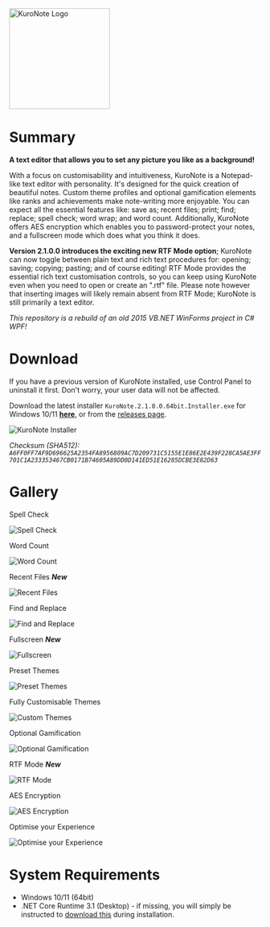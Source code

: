 <img alt="KuroNote Logo" src="https://i.imgur.com/qUvJVqj.gif" width="200px"/>

# Summary
**A text editor that allows you to set any picture you like as a background!**

With a focus on customisability and intuitiveness, KuroNote is a Notepad-like text editor with personality. It's designed for the quick creation of beautiful notes. Custom theme profiles and optional gamification elements like ranks and achievements make note-writing more enjoyable. You can expect all the essential features like: save as; recent files; print; find; replace; spell check; word wrap; and word count. Additionally, KuroNote offers AES encryption which enables you to password-protect your notes, and a fullscreen mode which does what you think it does.

**Version 2.1.0.0 introduces the exciting new RTF Mode option**; KuroNote can now toggle between plain text and rich text procedures for: opening; saving; copying; pasting; and of course editing! RTF Mode provides the essential rich text customisation controls, so you can keep using KuroNote even when you need to open or create an ".rtf" file. Please note however that inserting images will likely remain absent from RTF Mode; KuroNote is still primarily a text editor.

*This repository is a rebuild of an old 2015 VB.NET WinForms project in C# WPF!*

# Download
If you have a previous version of KuroNote installed, use Control Panel to uninstall it first. Don't worry, your user data will not be affected.

Download the latest installer `KuroNote.2.1.0.0.64bit.Installer.exe` for Windows 10/11 **[here](https://github.com/Micsupreeme/KuroNote/releases/download/Feature/KuroNote.2.1.0.0.64bit.Installer.exe)**, or from the [releases page](https://github.com/Micsupreeme/KuroNote/releases/latest).

![KuroNote Installer](https://i.imgur.com/g8rNYbZ.png)

*Checksum (SHA512):  `A6FF0FF7AF9D696625A2354FA8956809AC7D209731C5155E1E86E2E439F228CA5AE3FF701C1A233353467CB0171B74605A89DD0D141ED51E16285DCBE3E82D63`*

# Gallery
Spell Check

![Spell Check](https://i.imgur.com/3t0J0xG.png)

Word Count

![Word Count](https://i.imgur.com/rt9UdVJ.png)

Recent Files ***New***

![Recent Files](https://i.imgur.com/PyauhbJ.png)

Find and Replace

![Find and Replace](https://i.imgur.com/UapAjJI.png)

Fullscreen ***New***

![Fullscreen](https://i.imgur.com/tY3sK1u.png)

Preset Themes

![Preset Themes](https://i.imgur.com/fEpE3V2.png)

Fully Customisable Themes

![Custom Themes](https://i.imgur.com/dl5Oubr.png)

Optional Gamification

![Optional Gamification](https://i.imgur.com/Q67cInC.png)

RTF Mode ***New***

![RTF Mode](https://i.imgur.com/tkmMtxI.png)

AES Encryption

![AES Encryption](https://i.imgur.com/WFhD5j6.png)

Optimise your Experience

![Optimise your Experience](https://i.imgur.com/pi4Q2SH.png)
# System Requirements

- Windows 10/11 (64bit)
- .NET Core Runtime 3.1 (Desktop) - if missing, you will simply be instructed to [download this](https://download.visualstudio.microsoft.com/download/pr/411e36fb-e1c7-4158-9464-0a473ec12a90/9b564480c7e693f3a297e83e73c02586/windowsdesktop-runtime-3.1.19-win-x64.exe
) during installation.
